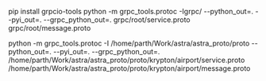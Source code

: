 pip install grpcio-tools
python -m grpc_tools.protoc -Igrpc/ --python_out=. --pyi_out=. --grpc_python_out=. grpc/root/service.proto grpc/root/message.proto

python -m grpc_tools.protoc -I /home/parth/Work/astra/astra_proto/proto --python_out=. --pyi_out=. --grpc_python_out=. /home/parth/Work/astra/astra_proto/proto/krypton/airport/service.proto /home/parth/Work/astra/astra_proto/proto/krypton/airport/message.proto